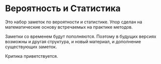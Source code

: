 # Вероятность и Статистика

Это набор заметок по вероятности и статистике. Упор сделан на математические основу встречаемых на практике методов.

Заметки со временем будут пополняются. Поэтому в будущих версиях возможны и другая структура, и новый материал, и дополнение существующих заметок.

Критика приветствуется.
